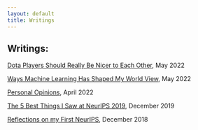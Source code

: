 ```yaml
---
layout: default
title: Writings 
---
```


## Writings:

[Dota Players Should Really Be Nicer to Each Other](../dota),  May 2022 

[Ways Machine Learning Has Shaped My World View](../ml_concepts), May 2022

[Personal Opinions](../opinions), April 2022

<!-- [Evolution Does Not Achieve the Best Solution](/404.html),  April 2022 -->

[The 5 Best Things I Saw at NeurIPS 2019](../2019-Neurips), December 2019

[Reflections on my First NeurIPS](/2018-12-13-NeurIPS-A-Beginners-Guide), December 2018
